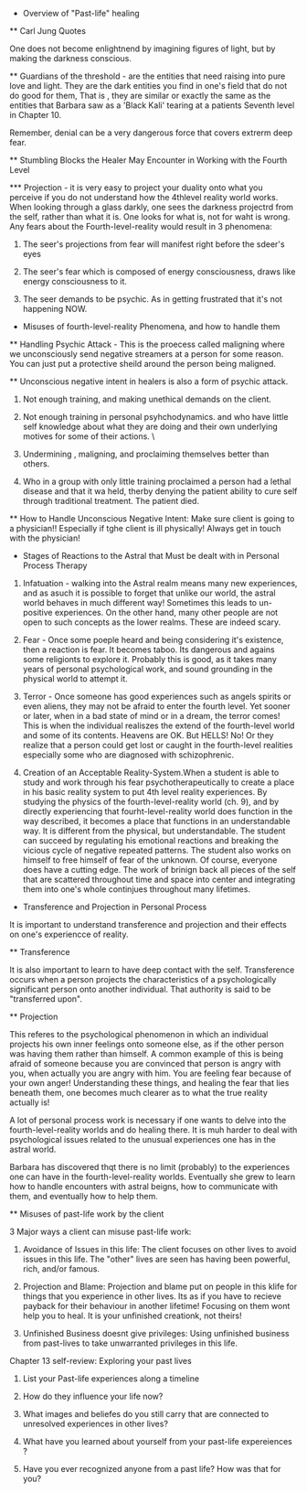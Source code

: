 * Overview of "Past-life" healing

** Carl Jung Quotes

One does not become enlightnend by imagining figures of light, but by making the darkness conscious.

** Guardians of the threshold - are the entities that need raising into pure love and light. They are the dark entities you find in one's field that do not do good for them,  That is , they are similar or exactly the same as the entities that Barbara saw as a 'Black Kali' tearing at a patients Seventh level in Chapter 10.

Remember, denial can be a very dangerous force that covers extrerm deep fear.

** Stumbling Blocks the Healer May Encounter in Working with the Fourth Level

*** Projection - it is very easy to project your duality onto what you perceive if you do not understand how the 4thlevel reality world works. When looking through a glass darkly, one sees the darkness projectrd from the self, rather than what it is. One looks for what is, not for waht is wrong. Any fears about the Fourth-level-reality would result in 3 phenomena:

1. The seer's projections from fear will manifest right before the sdeer's eyes

2. The seer's fear which is composed of energy consciousness, draws like energy consciousness to it.

3. The seer demands to be psychic. As in getting frustrated that it's not happening NOW.

* Misuses of fourth-level-reality Phenomena, and how to handle them

** Handling Psychic Attack - This is the proecess called maligning where we unconsciously send negative streamers at a person for some reason. You can just put a protective sheild around the person being maligned.

** Unconscious negative intent in healers is also a form of psychic attack.

1. Not enough training, and making unethical demands on the client.

2. Not enough training in personal psyhchodynamics. and who have little self knowledge about what they are doing and their own underlying motives for some of their actions.
\
3. Undermining , maligning, and proclaiming themselves better than others.

4. Who in a group with only little training proclaimed a person had a lethal disease and that it wa held, therby denying the patient ability to cure self through traditional treatment.  The patient died.

** How to Handle Unconscious Negative Intent:  Make sure client is going to a physician!! Especially if tghe client is ill physically! Always get in touch with the physician!

* Stages of Reactions to the Astral that Must be dealt with in Personal Process Therapy

1. Infatuation - walking into the Astral realm means many new experiences, and as asuch it is possible to forget that unlike our world, the astral world behaves in much different way!  Sometimes this leads to un-positive experiences.  On the other hand, many other people are not open to such concepts as the lower realms. These are indeed scary.

2. Fear - Once some poeple heard and being considering it's existence, then a reaction is fear.  It becomes taboo. Its dangerous and agains some religionts to explore it. Probably this is good, as it takes many years of personal psychological work, and sound grounding in the physical world to attempt it.

3. Terror - Once someone has good experiences such as angels spirits or even aliens, they may not be afraid to enter the fourth level.  Yet sooner or later, when in a bad state of mind or in a dream, the terror comes! This is when the individual realiszes the extend of the fourth-level world and some of its contents. Heavens are OK. But HELLS! No! Or they realize that a person could get lost or caught in the fourth-level  realities especially some who are diagnosed with schizophrenic.

4. Creation of an Acceptable Reality-System.When a student is able to study and work through his fear psychotherapeutically to create a place in his basic reality system to put 4th level reality experiences. By studying the physics of the fourth-level-reality world (ch. 9), and by directly experiencing that fourht-level-reality world does function in the way described, it becomes a place that functions in an understandable way. It is different from the physical, but understandable. The student can succeed by regulating his emotional reactions and breaking the vicious cycle of negative repeated patterns. The student also works on himself to free himself of fear of the unknown.
Of course, everyone does have a cutting edge. The work of brinign back all pieces of the self that are scattered throughout time and space into center and integrating them into one's whole continjues throughout many lifetimes.

* Transference and Projection in Personal Process

It is important to understand transference and projection and their effects on one's experiencce of reality.

** Transference

It is also important to learn to have deep contact with the self. Transference occurs when a person projects the characteristics of a psychologically significant person onto another individual. That authority is said to be "transferred upon".

** Projection

This referes to the psychological phenomenon in which an individual projects his own inner feelings onto someone else, as if the other person was having them rather than himself. A common example of this is being afraid of someone because you are convinced that person is angry with you, when actually you are angry with him. You are feeling fear because of your own anger! Understanding these things, and healing the fear that lies beneath them, one becomes much clearer as to what the true reality actually is!

A lot of personal process work is necessary if one wants to delve into the fourth-level-reality worlds and do healing there. It is muh harder to deal with psychological issues related to the unusual experiences one has in the astral world.

Barbara has discovered thqt there is no limit (probably) to the experiences one can have in the fourth-level-reality worlds. Eventually she grew to learn how to handle encounters with astral beigns, how to communicate with them, and eventually how to help them.

** Misuses of past-life work by the client

3 Major ways a client can misuse past-life work:

1. Avoidance of Issues in this life: The client focuses on other lives to avoid issues in this life. The "other" lives are seen has having been powerful, rich, and/or famous.

2. Projection and Blame: Projection and blame put on people in this klife for things that you experience in other lives. Its as if you have to recieve payback for their behaviour in another lifetime! Focusing on them wont help you to heal. It is your unfinished creationk, not theirs!

3. Unfinished Business doesnt give privileges: Using unfinished business from past-lives to take unwarranted privileges in this life.


Chapter 13 self-review: Exploring your past lives

1. List your Past-life experiences along a timeline

2. How do they influence your life now?

3. What images and beliefes do you still carry that are connected to unresolved experiences in other lives?

4. What have you learned about yourself from your past-life expereiences ?

5. Have you ever recognized anyone from a past life? How was that for you?